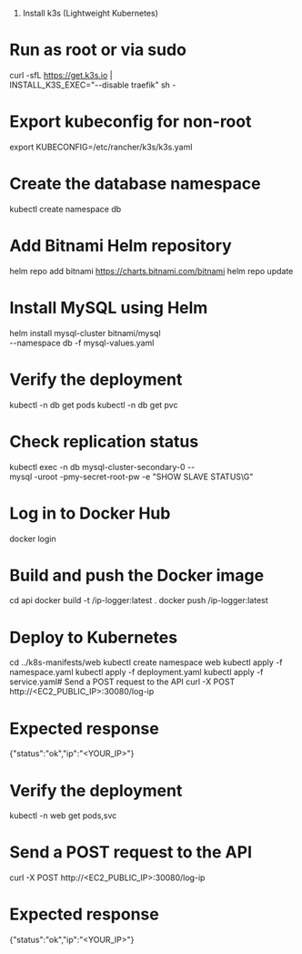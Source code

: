 1. Install k3s (Lightweight Kubernetes)
# Run as root or via sudo
curl -sfL https://get.k3s.io | \
  INSTALL_K3S_EXEC="--disable traefik" sh -

# Export kubeconfig for non-root
export KUBECONFIG=/etc/rancher/k3s/k3s.yaml

# Create the database namespace
kubectl create namespace db

# Add Bitnami Helm repository
helm repo add bitnami https://charts.bitnami.com/bitnami
helm repo update

# Install MySQL using Helm
helm install mysql-cluster bitnami/mysql \
  --namespace db -f mysql-values.yaml

# Verify the deployment
kubectl -n db get pods
kubectl -n db get pvc

# Check replication status
kubectl exec -n db mysql-cluster-secondary-0 -- \
  mysql -uroot -pmy-secret-root-pw -e "SHOW SLAVE STATUS\G"
# Log in to Docker Hub
docker login

# Build and push the Docker image
cd api
docker build -t <your-dockerhub-username>/ip-logger:latest .
docker push <your-dockerhub-username>/ip-logger:latest

# Deploy to Kubernetes
cd ../k8s-manifests/web
kubectl create namespace web
kubectl apply -f namespace.yaml
kubectl apply -f deployment.yaml
kubectl apply -f service.yaml# Send a POST request to the API
curl -X POST http://<EC2_PUBLIC_IP>:30080/log-ip

# Expected response
{"status":"ok","ip":"<YOUR_IP>"}

# Verify the deployment
kubectl -n web get pods,svc
# Send a POST request to the API
curl -X POST http://<EC2_PUBLIC_IP>:30080/log-ip

# Expected response
{"status":"ok","ip":"<YOUR_IP>"}

